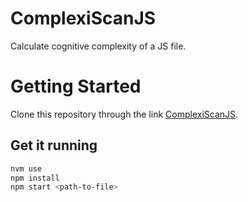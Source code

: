# ComplexiScanJS
Calculate cognitive complexity of a JS file.

# Getting Started
Clone this repository through the link [ComplexiScanJS](https://github.com/anthwal/ComplexiScanJS).

## Get it running
```sh
nvm use
npm install
npm start <path-to-file>
```